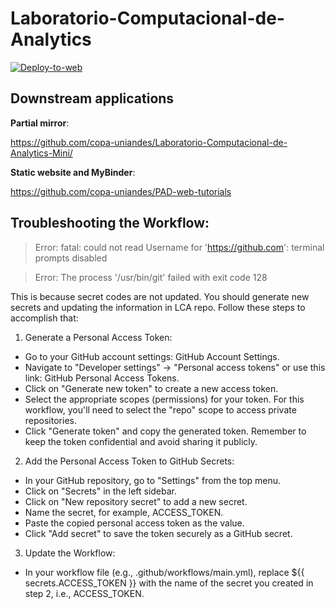 # Laboratorio-Computacional-de-Analytics

[![Deploy-to-web](https://github.com/copa-uniandes/Laboratorio-Computacional-de-Analytics/actions/workflows/main.yml/badge.svg)](https://github.com/copa-uniandes/Laboratorio-Computacional-de-Analytics/actions/workflows/main.yml)

## Downstream applications

__Partial mirror__:

https://github.com/copa-uniandes/Laboratorio-Computacional-de-Analytics-Mini/

__Static website and MyBinder__:

https://github.com/copa-uniandes/PAD-web-tutorials

## Troubleshooting the Workflow:
> Error: fatal: could not read Username for 'https://github.com': terminal prompts disabled

> Error: The process '/usr/bin/git' failed with exit code 128

This is because secret codes are not updated. You should generate new secrets and updating the information in LCA repo. Follow these steps to accomplish that:

1. Generate a Personal Access Token:

- Go to your GitHub account settings: GitHub Account Settings.
- Navigate to "Developer settings" -> "Personal access tokens" or use this link: GitHub Personal Access Tokens.
- Click on "Generate new token" to create a new access token.
- Select the appropriate scopes (permissions) for your token. For this workflow, you'll need to select the "repo" scope to access private repositories.
- Click "Generate token" and copy the generated token. Remember to keep the token confidential and avoid sharing it publicly.

2. Add the Personal Access Token to GitHub Secrets:

- In your GitHub repository, go to "Settings" from the top menu.
- Click on "Secrets" in the left sidebar.
- Click on "New repository secret" to add a new secret.
- Name the secret, for example, ACCESS_TOKEN.
- Paste the copied personal access token as the value.
- Click "Add secret" to save the token securely as a GitHub secret.

3. Update the Workflow:

- In your workflow file (e.g., .github/workflows/main.yml), replace ${{ secrets.ACCESS_TOKEN }} with the name of the secret you created in step 2, i.e., ACCESS_TOKEN.
